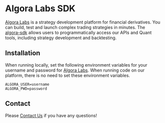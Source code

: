 # Algora Labs SDK

[Algora Labs](https://algoralabs.com/) is a strategy development platform for financial derivatives. You can build,
test and launch complex trading strategies in minutes. The [algora-sdk](https://pypi.org/project/algora-sdk/) allows
users to programmatically access our APIs and Quant tools, including strategy development and backtesting.

## Installation

When running locally, set the following environment variables for your username and password
for [Algora Labs](https://trade.algoralabs.com/). When running code on our platform, there is no need to set these
environment variables.

```text
ALGORA_USER=username
ALGORA_PWD=password
```

## Contact

Please [Contact Us](mailto:support@algoralabs.com) if you have any questions!
